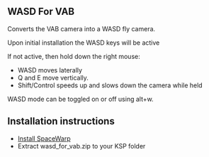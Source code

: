 ## WASD For VAB

Converts the VAB camera into a WASD fly camera.

Upon initial installation the WASD keys will be active

If not active, then hold down the right mouse:
* WASD moves laterally
* Q and E move vertically.
* Shift/Control speeds up and slows down the camera while held

WASD mode can be toggled on or off using alt+w.


## Installation instructions

* [Install SpaceWarp](https://spacedock.info/mod/3257/Space%20Warp)
* Extract wasd_for_vab.zip to your KSP folder